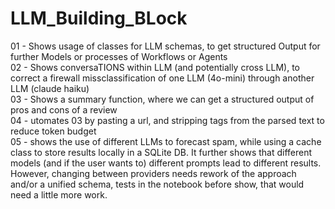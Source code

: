 # LLM_Building_BLock

01 - Shows usage of classes for LLM schemas, to get structured Output for further Models or processes of Workflows or Agents <br>
02 - Shows conversaTIONS within LLM (and potentially cross LLM), to correct a firewall missclassification of one LLM (4o-mini) through another LLM (claude haiku) <br>
03 - Shows a summary function, where we can get a structured output of pros and cons of a review <br>
04 - utomates 03 by pasting a url, and stripping tags from the parsed text to reduce token budget <br>
05 - shows the use of different LLMs to forecast spam, while using a cache class to store results locally in a SQLite DB.
It further shows that different models (and if the user wants to) different prompts lead to different results.
However, changing between providers needs rework of the approach and/or a unified schema, tests in the notebook before show, that would need a little more work.